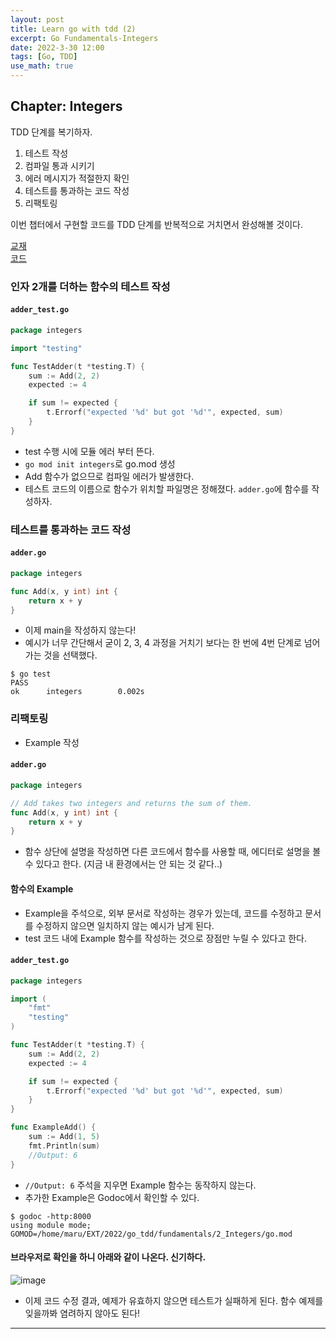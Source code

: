 ```yaml
---
layout: post
title: Learn go with tdd (2)
excerpt: Go Fundamentals-Integers
date: 2022-3-30 12:00
tags: [Go, TDD]
use_math: true
--- 
```


## Chapter: Integers

TDD 단계를 복기하자.  
1. 테스트 작성
2. 컴파일 통과 시키기
3. 에러 메시지가 적절한지 확인
4. 테스트를 통과하는 코드 작성
5. 리팩토링

이번 챕터에서 구현할 코드를 TDD 단계를 반복적으로 거치면서 완성해볼 것이다.

[교재](https://quii.gitbook.io/learn-go-with-tests/go-fundamentals/integers)  
[코드](https://github.com/MaruchanPark/Learn_go_with_tests/tree/main/fundamentals/2_Integers)  

### 인자 2개를 더하는 함수의 테스트 작성
#### **`adder_test.go`**
```go
package integers

import "testing"

func TestAdder(t *testing.T) {
	sum := Add(2, 2)
	expected := 4

	if sum != expected {
		t.Errorf("expected '%d' but got '%d'", expected, sum)
	}
}
```
- test 수행 시에 모듈 에러 부터 뜬다.
- `go mod init integers`로 go.mod 생성
- Add 함수가 없으므로 컴파일 에러가 발생한다.
- 테스트 코드의 이름으로 함수가 위치할 파일명은 정해졌다. `adder.go`에 함수를 작성하자.

### 테스트를 통과하는 코드 작성
#### **`adder.go`**
```go
package integers

func Add(x, y int) int {
	return x + y
}
```
- 이제 main을 작성하지 않는다!
- 예시가 너무 간단해서 굳이 2, 3, 4 과정을 거치기 보다는 한 번에 4번 단계로 넘어가는 것을 선택했다.

```shell
$ go test
PASS
ok      integers        0.002s
```

### 리팩토링
- Example 작성

#### **`adder.go`**
```go
package integers

// Add takes two integers and returns the sum of them.
func Add(x, y int) int {
	return x + y
}
```
- 함수 상단에 설명을 작성하면 다른 코드에서 함수를 사용할 때, 에디터로 설명을 볼 수 있다고 한다. (지금 내 환경에서는 안 되는 것 같다..)

#### 함수의 Example
- Example을 주석으로, 외부 문서로 작성하는 경우가 있는데, 코드를 수정하고 문서를 수정하지 않으면 일치하지 않는 예시가 남게 된다.
- test 코드 내에 Example 함수를 작성하는 것으로 장점만 누릴 수 있다고 한다.

#### **`adder_test.go`**
```go
package integers

import (
	"fmt"
	"testing"
)

func TestAdder(t *testing.T) {
	sum := Add(2, 2)
	expected := 4

	if sum != expected {
		t.Errorf("expected '%d' but got '%d'", expected, sum)
	}
}

func ExampleAdd() {
	sum := Add(1, 5)
	fmt.Println(sum)
	//Output: 6
}
```
- `//Output: 6` 주석을 지우면 Example 함수는 동작하지 않는다.
- 추가한 Example은 Godoc에서 확인할 수 있다.

```shell
$ godoc -http:8000
using module mode; GOMOD=/home/maru/EXT/2022/go_tdd/fundamentals/2_Integers/go.mod
```

#### 브라우저로 확인을 하니 아래와 같이 나온다. 신기하다.
![image](https://user-images.githubusercontent.com/48475993/160756042-577a233f-7e53-4927-83e4-62a541a343d6.png)

- 이제 코드 수정 결과, 예제가 유효하지 않으면 테스트가 실패하게 된다. 함수 예제를 잊을까봐 염려하지 않아도 된다!

-----